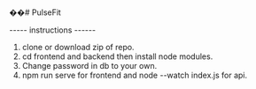 ��#   P u l s e F i t 

----- instructions ------

1. clone or download zip of repo.
2. cd frontend and backend then install node modules.
3. Change password in db to your own.
4. npm run serve for frontend and node --watch index.js for api.

 
 
